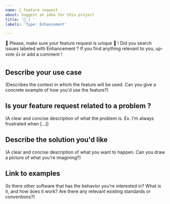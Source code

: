 ```yaml
---
name: 🚀 Feature request
about: Suggest an idea for this project
title: '🚀 | '
labels: 'Type: Enhancement'

---
```


🙌  Please, make sure your feature request is unique 🦄 !
Did you search issues labeled with Enhancement ? If you find anything relevant to you, up-vote 👍 or add a comment !

## Describe your use case

(Describes the context in which the feature will be used. Can you give a concrete example of how you'd use the feature?)

## Is your feature request related to a problem ?

(A clear and concise description of what the problem is. Ex. I'm always frustrated when [...])

## Describe the solution you'd like

(A clear and concise description of what you want to happen. Can you draw a picture of what you're imagining?)

## Link to examples

(Is there other software that has the behavior you're interested in? What is it, and how does it work?
Are there any relevant existing standards or conventions?)

